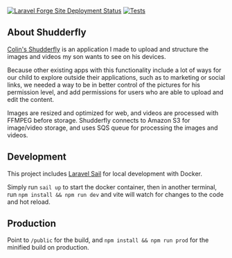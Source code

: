 [![Laravel Forge Site Deployment Status](https://img.shields.io/endpoint?url=https%3A%2F%2Fforge.laravel.com%2Fsite-badges%2Fa89488e3-6bf3-4f91-9427-41050b590248%3Fdate%3D1&style=flat-square)](https://forge.laravel.com)
[![Tests](https://github.com/adambailey/shudderfly/actions/workflows/test.yml/badge.svg)](https://github.com/adambailey/shudderfly/actions/workflows/test.yml)

## About Shudderfly

[Colin's Shudderfly](https://shudderfly.adambailey.io) is an application I made to upload and structure the images and
videos my son wants to see on his devices.

Because other existing apps with this functionality include a lot of ways for our child to explore outside their applications, such as to marketing or social
links, we needed a way to be in better control of the pictures for his permission level,
and add permissions for users who are able to upload and edit the content.

Images are resized and optimized for web, and videos are processed with FFMPEG before storage.
Shudderfly connects to Amazon S3 for image/video storage, and uses SQS queue for processing the images and videos.

## Development

This project includes [Laravel Sail](https://laravel.com/docs/sail) for local development with Docker.

Simply run `sail up` to start the docker container, then in another terminal, run
`npm install && npm run dev` and vite will watch for changes to the code and hot reload.

## Production

Point to `/public` for the build, and `npm install && npm run prod` for the minified build on production.
